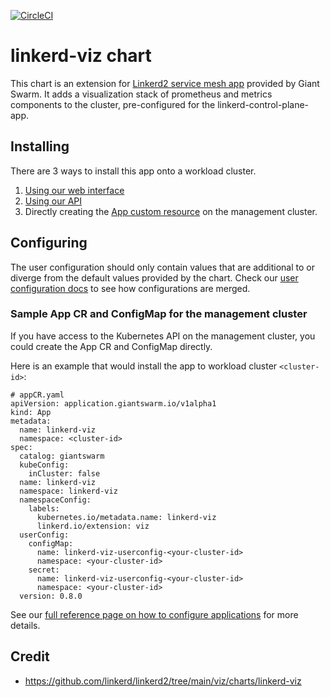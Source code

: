 [![CircleCI](https://circleci.com/gh/giantswarm/{APP-NAME}-app.svg?style=shield)](https://circleci.com/gh/giantswarm/{APP-NAME}-app)

# linkerd-viz chart

This chart is an extension for [Linkerd2 service mesh app](https://github.com/giantswarm/linkerd2-app) provided by Giant Swarm.
It adds a visualization stack of prometheus and metrics components to the cluster, pre-configured for the linkerd-control-plane-app.

## Installing

There are 3 ways to install this app onto a workload cluster.

1. [Using our web interface](https://docs.giantswarm.io/ui-api/web/app-platform/#installing-an-app)
2. [Using our API](https://docs.giantswarm.io/api/#operation/createClusterAppV5)
3. Directly creating the [App custom resource](https://docs.giantswarm.io/ui-api/management-api/crd/apps.application.giantswarm.io/) on the management cluster.

## Configuring

The user configuration should only contain values that are additional to or diverge from the default values provided by the chart. Check our [user configuration docs](https://docs.giantswarm.io/app-platform/app-configuration/) to see how configurations are merged.


### Sample App CR and ConfigMap for the management cluster
If you have access to the Kubernetes API on the management cluster, you could create
the App CR and ConfigMap directly.

Here is an example that would install the app to
workload cluster `<cluster-id>`:

```
# appCR.yaml
apiVersion: application.giantswarm.io/v1alpha1
kind: App
metadata:
  name: linkerd-viz
  namespace: <cluster-id>
spec:
  catalog: giantswarm
  kubeConfig:
    inCluster: false
  name: linkerd-viz
  namespace: linkerd-viz
  namespaceConfig:
    labels:
      kubernetes.io/metadata.name: linkerd-viz
      linkerd.io/extension: viz
  userConfig:
    configMap:
      name: linkerd-viz-userconfig-<your-cluster-id>
      namespace: <your-cluster-id>
    secret:
      name: linkerd-viz-userconfig-<your-cluster-id>
      namespace: <your-cluster-id>
  version: 0.8.0

```

See our [full reference page on how to configure applications](https://docs.giantswarm.io/app-platform/app-configuration/) for more details.

## Credit

* https://github.com/linkerd/linkerd2/tree/main/viz/charts/linkerd-viz
